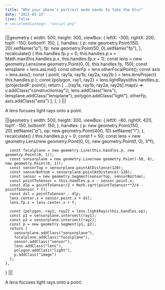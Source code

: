 ```yaml
---
title: "Why your phone’s portrait mode needs to fake the blur"
date: "2021-01-15"
live: false
# socialmediaimage: "social.png"
---
```


<link rel="stylesheet" href="/lab/diagram/geometry.css" />

<picture>

|||geometry
 {
    width: 500,
    height: 300,
    viewBox: {
      leftX: -300,
      rightX: 200,
      topY: -150,
      bottomY: 150,
    },
    handles: {
      p: new geometry.Point(150, 20).setName("p"),
      fp: new geometry.Point(50, 0).setName("fp"),
    },
    recalculate() {
      this.handles.fp.y = 0;
      this.handles.p.x = Math.max(this.handles.p.x, this.handles.fp.x + 1);
      const lens = new geometry.Lens(new geometry.Point(0, 0), this.handles.fp, 150);
      const lensplane = lens.asLine()
      const otherFp = lens.otherFocalPoint();
      const axis = lens.axis();
      const { point, ray1a, ray1b, ray2a, ray2b } = lens.lensProject(
        this.handles.p
      );
      const {polygon, ray1, ray2} = lens.lightRays(this.handles.p, {projectedP: point});
      return [
        ...[ray1a, ray1b, ray2a, ray2b].map(v => v.addClass("constructionray")),
        lens.addClass("lens"), 
        lensplane.addClass("lensplane"), 
        polygon.addClass("light"),
        otherFp,
        axis.addClass("axis")
      ];
    },
  }
|||

<figcaption>A lens focuses light rays onto a point.</figcaption>

</picture>

<picture>

|||geometry
 {
    width: 500,
    height: 300,
    viewBox: {
      leftX: -80,
      rightX: 420,
      topY: -150,
      bottomY: 150,
    },
    handles: {
      p: new geometry.Point(150, 20).setName("p"),
      op: new geometry.Point(400, 10).setName("l"),
    },
    recalculate() {
      this.handles.p.y = 0;
      const f = 50;
      const lens = new geometry.Lens(new geometry.Point(0, 0), new geometry.Point(f, 0), 3*f);

      const focalplane = new geometry.Line(this.handles.p, new geometry.Point(0, 1));
      const sensorplane = new geometry.Line(new geometry.Point(-50, 0), new geometry.Point(0, 1));
      const sensorTop = sensorplane.pointAtDistance(120);
      const sensorBottom = sensorplane.pointAtDistance(-120);
      const sensor = new geometry.Segment(sensorTop, sensorBottom);
      const pointToSensor = this.handles.p.x - sensor.point.x;
      const dlp = pointToSensor/2 + Math.sqrt(pointToSensor**2/4 - pointToSensor * f);
      const dsl = pointToSensor - dlp;
      lens.center.x = sensor.point.x + dsl;
      lens.fp.x = lens.center.x + f;

      const {polygon, ray1, ray2} = lens.lightRays(this.handles.op);
      const p1 = sensorplane.intersect(ray1);
      const p2 = sensorplane.intersect(ray2);
      const p = new geometry.Segment(p1, p2);
      return [
        sensorplane.addClass("sensorplane"),
        focalplane.addClass("focalplane"),
        sensor.addClass("sensor"),
        lens.addClass("lens"),
        polygon.addClass("light"),
        p.addClass("image")
      ];
    },
  }
|||

<figcaption>A lens focuses light rays onto a point.</figcaption>

</picture>